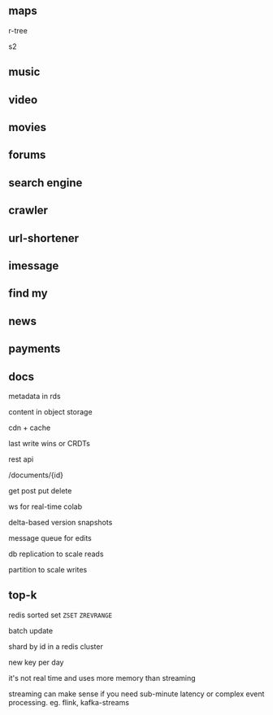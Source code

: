 

## maps 

r-tree 

s2 


## music 

## video

## movies

## forums 

## search engine 

## crawler 

## url-shortener 

## imessage 

## find my 

## news 

## payments 





## docs 

metadata in rds 

content in object storage 

cdn + cache 

last write wins or CRDTs 

rest api 

/documents/{id}

get post put delete 

ws for real-time colab 

delta-based version snapshots 

message queue for edits 

db replication to scale reads

partition to scale writes 

## top-k 

redis sorted set `ZSET` `ZREVRANGE`

batch update 

shard by id in a redis cluster

new key per day 

it's not real time and uses more memory than streaming

streaming can make sense if you need sub-minute latency or complex event processing. eg. flink, kafka-streams 



